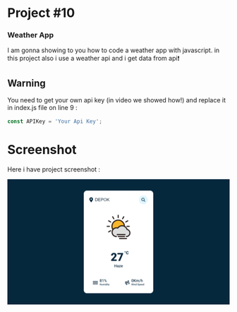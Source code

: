 # Project #10

### Weather App
I am gonna showing to you how to code a weather app with javascript. in this project also i use a weather api and i get data from api❗️

## Warning
You need to get your own api key (in video we showed how!) and replace it in index.js file on line 9 :

```javascript
const APIKey = 'Your Api Key';
```


# Screenshot
Here i have project screenshot :

![screenshot](result.png)
